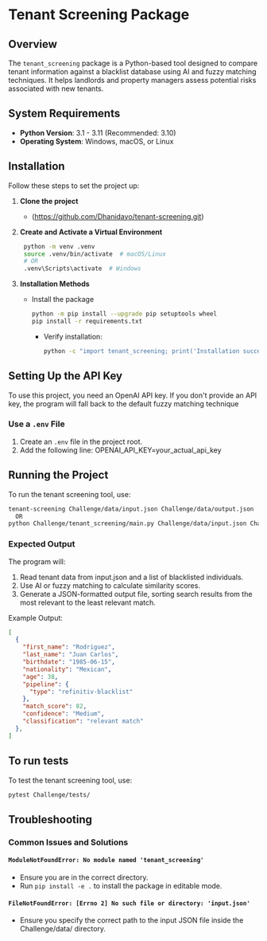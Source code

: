 # Tenant Screening Package

## Overview
The `tenant_screening` package is a Python-based tool designed to compare tenant information against a blacklist database using AI and fuzzy matching techniques. It helps landlords and property managers assess potential risks associated with new tenants.

## System Requirements
- **Python Version**: 3.1 - 3.11 (Recommended: 3.10)
- **Operating System**: Windows, macOS, or Linux

## Installation
Follow these steps to set the project up:

1. **Clone the project**
   - (https://github.com/Dhanidayo/tenant-screening.git)

2. **Create and Activate a Virtual Environment**
   ```sh
    python -m venv .venv
    source .venv/bin/activate  # macOS/Linux
    # OR
    .venv\Scripts\activate  # Windows
   ```

3. **Installation Methods**
    - Install the package
      ```sh
      python -m pip install --upgrade pip setuptools wheel
      pip install -r requirements.txt
      ```
      
      - Verify installation:
        ```sh
        python -c "import tenant_screening; print('Installation successful!')"
        ```

## Setting Up the API Key
To use this project, you need an OpenAI API key.
If you don't provide an API key, the program will fall back to the default fuzzy matching technique

### Use a `.env` File
1. Create an `.env` file in the project root.
2. Add the following line: 
    OPENAI_API_KEY=your_actual_api_key

## Running the Project
To run the tenant screening tool, use:
```sh
tenant-screening Challenge/data/input.json Challenge/data/output.json
  OR
python Challenge/tenant_screening/main.py Challenge/data/input.json Challenge/data/output.json
```

### Expected Output
The program will:
1. Read tenant data from input.json and a list of blacklisted individuals.
2. Use AI or fuzzy matching to calculate similarity scores.
3. Generate a JSON-formatted output file, sorting search results from the most relevant to the least relevant match.

Example Output:
```json
[
  {
    "first_name": "Rodriguez",
    "last_name": "Juan Carlos",
    "birthdate": "1985-06-15",
    "nationality": "Mexican",
    "age": 38,
    "pipeline": {
      "type": "refinitiv-blacklist"
    },
    "match_score": 82,
    "confidence": "Medium",
    "classification": "relevant match"
  },
]
```

## To run tests
To test the tenant screening tool, use:
```sh
pytest Challenge/tests/
```

## Troubleshooting
### Common Issues and Solutions
#### `ModuleNotFoundError: No module named 'tenant_screening'`
- Ensure you are in the correct directory.
- Run `pip install -e .` to install the package in editable mode.

#### `FileNotFoundError: [Errno 2] No such file or directory: 'input.json'`
- Ensure you specify the correct path to the input JSON file inside the Challenge/data/ directory.
